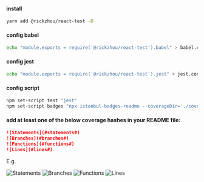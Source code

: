 #### install

```bash
yarn add @rickzhou/react-test -D
```

#### config babel

```bash
echo "module.exports = require('@rickzhou/react-test').babel" > babel.config.js;
```

#### config jest

```bash
echo "module.exports = require('@rickzhou/react-test').jest" > jest.config.js;
```

#### config script

```bash
npm set-script test "jest"
npm set-script badges "npx istanbul-badges-readme --coverageDir='./coverage'"
```

#### add at least one of the below coverage hashes in your README file:

```md
![Statements](#statements#)
![Branches](#branches#)
![Functions](#functions#)
![Lines](#lines#)
```

E.g.

![Statements](https://img.shields.io/badge/statements-100%25-brightgreen.svg?style=flat)
![Branches](https://img.shields.io/badge/branches-100%25-brightgreen.svg?style=flat)
![Functions](https://img.shields.io/badge/functions-100%25-brightgreen.svg?style=flat)
![Lines](https://img.shields.io/badge/lines-100%25-brightgreen.svg?style=flat)
